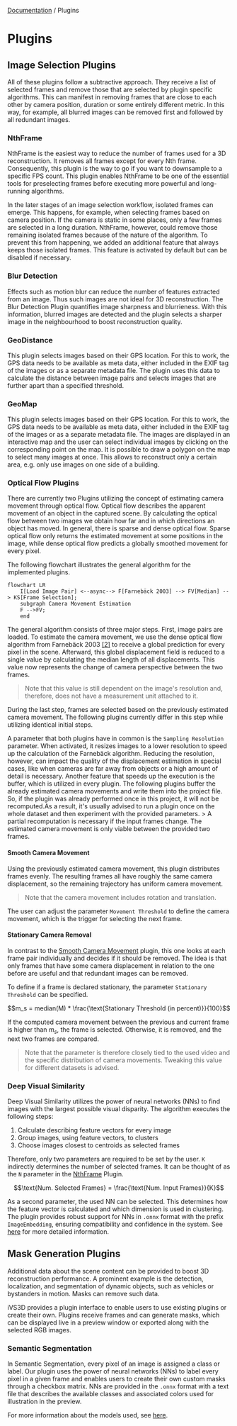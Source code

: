 [Documentation](../README.md) / Plugins

# Plugins

## Image Selection Plugins
All of these plugins follow a subtractive approach. They receive a list of selected frames and remove those that are selected by plugin specific algorithms. This can manifest in removing frames that are close to each other by camera position, duration or some entirely different metric. In this way, for example, all blurred images can be removed first and followed by all redundant images.

### NthFrame
NthFrame is the easiest way to reduce the number of frames used for a 3D reconstruction. It removes all frames except for every Nth frame. Consequently, this plugin is the way to go if you want to downsample to a specific FPS count. This plugin enables NthFrame to be one of the essential tools for preselecting frames before executing more powerful and long-running algorithms.

In the later stages of an image selection workflow, isolated frames can emerge. This happens, for example, when selecting frames based on camera position. If the camera is static in some places, only a few frames are selected in a long duration. NthFrame, however, could remove those remaining isolated frames because of the nature of the algorithm. To prevent this from happening, we added an additional feature that always keeps those isolated frames. This feature is activated by default but can be disabled if necessary.

### Blur Detection
Effects such as motion blur can reduce the number of features extracted from an image. Thus such images are not ideal for 3D reconstruction. The Blur Detection Plugin quantifies image sharpness and blurrieness. With this information, blurred images are detected and the plugin selects a sharper image in the neighbourhood to boost reconstruction quality. 

### GeoDistance
This plugin selects images based on their GPS location. For this to work, the GPS data needs to be available as meta data, either included in the EXIF tag of the images or as a separate metadata file. The plugin uses this data to calculate the distance between image pairs and selects images that are further apart than a specified threshold.

### GeoMap
This plugin selects images based on their GPS location. For this to work, the GPS data needs to be available as meta data, either included in the EXIF tag of the images or as a separate metadata file. The images are displayed in an interactive map and the user can select individual images by clicking on the corresponding point on the map. It is possible to draw a polygon on the map to select many images at once. This allows to reconstruct only a certain area, e.g. only use images on one side of a building.

### Optical Flow Plugins
There are currently two Plugins utilizing the concept of estimating camera movement through optical flow. Optical flow describes the apparent movement of an object in the captured scene. By calculating the optical flow between two images we obtain how far and in which directions an object has moved. In general, there is sparse and dense optical flow. Sparse optical flow only returns the estimated movement at some positions in the image, while dense optical flow predicts a globally smoothed movement for every pixel.

The following flowchart illustrates the general algorithm for the implemented plugins.
```mermaid
flowchart LR
    I[Load Image Pair] <--async--> F[Farnebäck 2003] --> FV[Median] --> KS[Frame Selection];
    subgraph Camera Movement Estimation
    F -->FV;
    end
```
The general algorithm consists of three major steps. First, image pairs are loaded. To estimate the camera movement, we use the dense optical flow algorithm from Farnebäck 2003 [[2]](#2) to receive a global prediction for every pixel in the scene. Afterward, this global displacement field is reduced to a single value by calculating the median length of all displacements. This value now represents the change of camera perspective between the two frames.
> Note that this value is still dependent on the image's resolution and, therefore, does not have a measurement unit attached to it.

During the last step, frames are selected based on the previously estimated camera movement. The following plugins currently differ in this step while utilizing identical initial steps.

A parameter that both plugins have in common is the `Sampling Resolution` parameter. When activated, it resizes images to a lower resolution to speed up the calculation of the Farnebäck algorithm. Reducing the resolution, however, can impact the quality of the displacement estimation in special cases, like when cameras are far away from objects or a high amount of detail is necessary. Another feature that speeds up the execution is the buffer, which is utilized in every plugin. The following plugins buffer the already estimated camera movements and write them into the project file. So, if the plugin was already performed once in this project, it will not be recomputed.As a result, it's usually advised to run a plugin once on the whole dataset and then experiment with the provided parameters. > A partial recomputation is necessary if the input frames change. The estimated camera movement is only viable between the provided two frames.

#### Smooth Camera Movement
Using the previously estimated camera movement, this plugin distributes frames evenly. The resulting frames all have roughly the same camera displacement, so the remaining trajectory has uniform camera movement.
> Note that the camera movement includes rotation and translation.

The user can adjust the parameter `Movement Threshold` to define the camera movement, which is the trigger for selecting the next frame.

#### Stationary Camera Removal
In contrast to the [Smooth Camera Movement](#smooth-camera-movement) plugin, this one looks at each frame pair individually and decides if it should be removed. The idea is that only frames that have some camera displacement in relation to the one before are useful and that redundant images can be removed.

To define if a frame is declared stationary, the parameter `Stationary Threshold` can be specified.

$$m_s = median(M) * \frac{\text{Stationary Threshold (in percent)}}{100}$$

If the computed camera movement between the previous and current frame is higher than $m_s$, the frame is selected. Otherwise, it is removed, and the next two frames are compared.

> Note that the parameter is therefore closely tied to the used video and the specific distribution of camera movements. Tweaking this value for different datasets is advised.

### Deep Visual Similarity
Deep Visual Similarity utilizes the power of neural networks (NNs) to find images with the largest possible visual disparity.
The algorithm executes the following steps:
1. Calculate describing feature vectors for every image
2. Group images, using feature vectors, to clusters
3. Choose images closest to centroids as selected frames

Therefore, only two parameters are required to be set by the user. `K` indirectly determines the number of selected frames. It can be thought of as the `N` parameter in the [NthFrame](#nthframe) Plugin.

$$\text{Num. Selected Frames} = \frac{\text{Num. Input Frames}}{K}$$

As a second parameter, the used NN can be selected. This determines how the feature vector is calculated and which dimension is used in clustering. The plugin provides robust support for NNs in `.onnx` format with the prefix `ImageEmbedding`, ensuring compatibility and confidence in the system. See [here](https://github.com/iVS3D/iVS3D-models) for more detailed information.

## Mask Generation Plugins
Additional data about the scene content can be provided to boost 3D reconstruction performance. A prominent example is the detection, localization, and segmentation of dynamic objects, such as vehicles or bystanders in motion. Masks can remove such data.

iVS3D provides a plugin interface to enable users to use existing plugins or create their own.
Plugins receive frames and can generate masks, which can be displayed live in a preview window or exported along with the selected RGB images.
### Semantic Segmentation
In Semantic Segmentation, every pixel of an image is assigned a class or label. Our plugin uses the power of neural networks (NNs) to label every pixel in a given frame and enables users to create their own custom masks through a checkbox matrix. NNs are provided in the `.onnx` format with a text file that describes the available classes and associated colors used for illustration in the preview.

For more information about the models used, see [here](https://github.com/iVS3D/iVS3D-models).